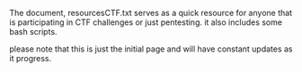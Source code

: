 The document, resourcesCTF.txt serves as a quick resource for anyone that is participating in CTF challenges or
just pentesting. it also includes some bash scripts. 

please note that this is just the initial page and will have constant updates as it progress. 
